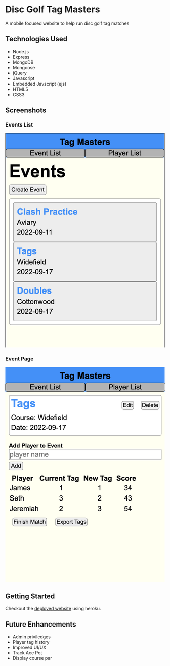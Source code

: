 # Disc Golf Tag Masters

A mobile focused website to help run disc golf tag matches

## Technologies Used

- Node.js
- Express
- MongoDB
- Mongoose
- jQuery
- Javascript
- Embedded Javscript (ejs)
- HTML5
- CSS3

## Screenshots

### Events List

![Events List](./img/event-list.png 'Event List')

### Event Page

![Events Page](./img/event-page.png 'Event Page')

## Getting Started

Checkout the [deployed website](http://disc-golf-tag-master.herokuapp.com/) using heroku.

## Future Enhancements

- Admin priviledges
- Player tag history
- Improved UI/UX
- Track Ace Pot
- Display course par
